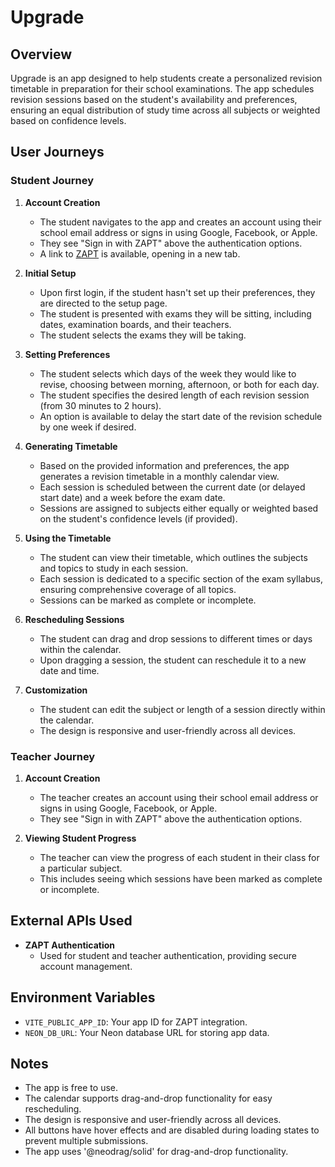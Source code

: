 # Upgrade

## Overview

Upgrade is an app designed to help students create a personalized revision timetable in preparation for their school examinations. The app schedules revision sessions based on the student's availability and preferences, ensuring an equal distribution of study time across all subjects or weighted based on confidence levels.

## User Journeys

### Student Journey

1. **Account Creation**
   - The student navigates to the app and creates an account using their school email address or signs in using Google, Facebook, or Apple.
   - They see "Sign in with ZAPT" above the authentication options.
   - A link to [ZAPT](https://www.zapt.ai) is available, opening in a new tab.

2. **Initial Setup**
   - Upon first login, if the student hasn't set up their preferences, they are directed to the setup page.
   - The student is presented with exams they will be sitting, including dates, examination boards, and their teachers.
   - The student selects the exams they will be taking.

3. **Setting Preferences**
   - The student selects which days of the week they would like to revise, choosing between morning, afternoon, or both for each day.
   - The student specifies the desired length of each revision session (from 30 minutes to 2 hours).
   - An option is available to delay the start date of the revision schedule by one week if desired.

4. **Generating Timetable**
   - Based on the provided information and preferences, the app generates a revision timetable in a monthly calendar view.
   - Each session is scheduled between the current date (or delayed start date) and a week before the exam date.
   - Sessions are assigned to subjects either equally or weighted based on the student's confidence levels (if provided).

5. **Using the Timetable**
   - The student can view their timetable, which outlines the subjects and topics to study in each session.
   - Each session is dedicated to a specific section of the exam syllabus, ensuring comprehensive coverage of all topics.
   - Sessions can be marked as complete or incomplete.

6. **Rescheduling Sessions**
   - The student can drag and drop sessions to different times or days within the calendar.
   - Upon dragging a session, the student can reschedule it to a new date and time.

7. **Customization**
   - The student can edit the subject or length of a session directly within the calendar.
   - The design is responsive and user-friendly across all devices.

### Teacher Journey

1. **Account Creation**
   - The teacher creates an account using their school email address or signs in using Google, Facebook, or Apple.
   - They see "Sign in with ZAPT" above the authentication options.

2. **Viewing Student Progress**
   - The teacher can view the progress of each student in their class for a particular subject.
   - This includes seeing which sessions have been marked as complete or incomplete.

## External APIs Used

- **ZAPT Authentication**
  - Used for student and teacher authentication, providing secure account management.

## Environment Variables

- `VITE_PUBLIC_APP_ID`: Your app ID for ZAPT integration.
- `NEON_DB_URL`: Your Neon database URL for storing app data.

## Notes

- The app is free to use.
- The calendar supports drag-and-drop functionality for easy rescheduling.
- The design is responsive and user-friendly across all devices.
- All buttons have hover effects and are disabled during loading states to prevent multiple submissions.
- The app uses '@neodrag/solid' for drag-and-drop functionality.